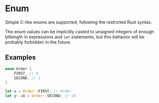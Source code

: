 # Enum

Simple C-like enums are supported, following the restricted Rust syntax.

The enum values can be implicitly casted to unsigned integers of enough
bitlength in expressions and `let` statements, but this behavior will be
probably forbidden in the future.

## Examples

```rust
enum Order {
    FIRST, // 0
    SECOND, // 1
}

let x = Order::FIRST; // Order
let y: u8 = Order::SECOND; // u8
```
